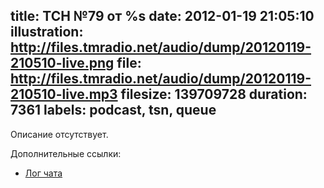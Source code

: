 title: ТСН №79 от %s
date: 2012-01-19 21:05:10
illustration: http://files.tmradio.net/audio/dump/20120119-210510-live.png
file: http://files.tmradio.net/audio/dump/20120119-210510-live.mp3
filesize: 139709728
duration: 7361
labels: podcast, tsn, queue
---
Описание отсутствует.

Дополнительные ссылки:

- [Лог чата](http://files.tmradio.net/audio/dump/20120119-210510-live.log)
